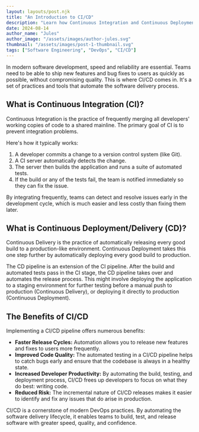 ```yaml
---
layout: layouts/post.njk
title: "An Introduction to CI/CD"
description: "Learn how Continuous Integration and Continuous Deployment can help your team ship better software, faster."
date: 2024-08-14
author_name: "Jules"
author_image: "/assets/images/author-jules.svg"
thumbnail: "/assets/images/post-1-thumbnail.svg"
tags: ["Software Engineering", "DevOps", "CI/CD"]
---
```


In modern software development, speed and reliability are essential. Teams need to be able to ship new features and bug fixes to users as quickly as possible, without compromising quality. This is where CI/CD comes in. It's a set of practices and tools that automate the software delivery process.

## What is Continuous Integration (CI)?

Continuous Integration is the practice of frequently merging all developers' working copies of code to a shared mainline. The primary goal of CI is to prevent integration problems.

Here's how it typically works:
1.  A developer commits a change to a version control system (like Git).
2.  A CI server automatically detects the change.
3.  The server then builds the application and runs a suite of automated tests.
4.  If the build or any of the tests fail, the team is notified immediately so they can fix the issue.

By integrating frequently, teams can detect and resolve issues early in the development cycle, which is much easier and less costly than fixing them later.

## What is Continuous Deployment/Delivery (CD)?

Continuous Delivery is the practice of automatically releasing every good build to a production-like environment. Continuous Deployment takes this one step further by automatically deploying every good build to production.

The CD pipeline is an extension of the CI pipeline. After the build and automated tests pass in the CI stage, the CD pipeline takes over and automates the release process. This might involve deploying the application to a staging environment for further testing before a manual push to production (Continuous Delivery), or deploying it directly to production (Continuous Deployment).

## The Benefits of CI/CD

Implementing a CI/CD pipeline offers numerous benefits:

*   **Faster Release Cycles:** Automation allows you to release new features and fixes to users more frequently.
*   **Improved Code Quality:** The automated testing in a CI/CD pipeline helps to catch bugs early and ensure that the codebase is always in a healthy state.
*   **Increased Developer Productivity:** By automating the build, testing, and deployment process, CI/CD frees up developers to focus on what they do best: writing code.
*   **Reduced Risk:** The incremental nature of CI/CD releases makes it easier to identify and fix any issues that do arise in production.

CI/CD is a cornerstone of modern DevOps practices. By automating the software delivery lifecycle, it enables teams to build, test, and release software with greater speed, quality, and confidence.
